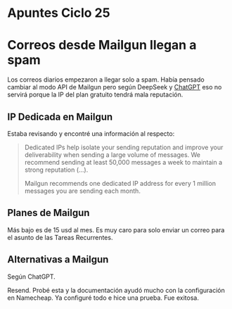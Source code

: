 # Apuntes Ciclo 25

# Correos desde Mailgun llegan a spam

Los correos diarios empezaron a llegar solo a spam. Había pensado cambiar al modo API de Mailgun pero según DeepSeek y [ChatGPT](https://chatgpt.com/share/688537ca-4994-800d-ab09-27706cdbf8a5) eso no servirá porque la IP del plan gratuito tendrá mala reputación.

## IP Dedicada en Mailgun

Estaba revisando y encontré una información al respecto:

> Dedicated IPs help isolate your sending reputation and improve your deliverability when sending a large volume of messages. We recommend sending at least 50,000 messages a week to maintain a strong reputation (...).
>
> Mailgun recommends one dedicated IP address for every 1 million messages you are sending each month.

## Planes de Mailgun

Más bajo es de 15 usd al mes. Es muy caro para solo enviar un correo para el asunto de las Tareas Recurrentes.

## Alternativas a Mailgun

Según ChatGPT.

Resend. Probé esta y la documentación ayudó mucho con la configuración en Namecheap. Ya configuré todo e hice una prueba. Fue exitosa.